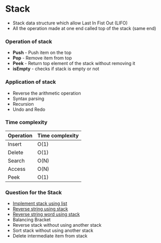 # Stack

- Stack data structure which allow Last In Fist Out (LIFO)
- All the operation made at one end called top of the stack (same end)

### Operation of stack
- **Push** - Push item on the top
- **Pop** - Remove item from top
- **Peek** - Return top element of the stack without removing it
- **isEmpty** - checks if stack is empty or not

### Application of stack
- Reverse the arithmetic operation
- Syntax parsing
- Recursion
- Undo and Redo


### Time complexity 


| Operation | Time complexity |
|-----------|-----------------|
| Insert    | O(1)            |
| Delete    | O(1)            |
| Search    | O(N)            |
| Access    | O(N)            |
| Peek      | O(1)            | 


### Question for the Stack
- [Implement stack using list](stack.kt)
- [Reverse string using stack](reverse_string.kt)
- [Reverse string word using stack](reverse_string_words.kt)
- Balancing Bracket
- Reverse stack without using another stack
- Sort stack without using another stack
- Delete intermediate item from stack 